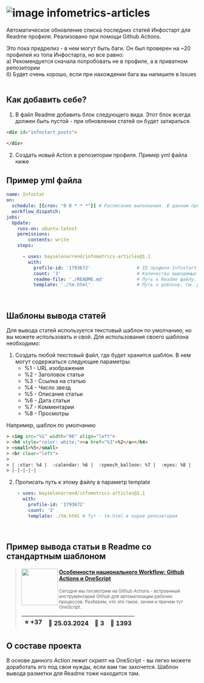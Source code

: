 # ![image](https://github.com/Bayselonarrend/infometrics-articles/assets/105596284/ef7e8987-3f98-4e2f-a9a6-1d112ff72f79) infometrics-articles
Автоматическое обновление списка последних статей Инфостарт для Readme профиля. Реализовано при помощи Github Actions.

Это пока предрелиз - в нем могут быть баги. Он был проверен на ~20 профилей из топа Инфостарта, но все равно:<br>
а) Рекомендуется сначала попробовать не в профиле, а в приватном репозитории<br>
б) Будет очень хорошо, если при нахождении бага вы напишите в Issues<br>
<br>
## Как добавить себе?

1. В файл Readme добавить блок следующего вида. Этот блок всегда должен быть пустой - при обновлении статей он будет затираться.
 
 ```html
 <div id="infostart_posts">

 </div>
 ```
   
2. Создать новый Action в репозитории профиля. Пример yml файла ниже

## Пример yml файла

```yml
name: Infostat
on:
  schedule: [{cron: "0 0 * * *"}] # Расписание выполнения. В данном примере - каждый день в 0.00
  workflow_dispatch:
jobs:
  Update:
    runs-on: ubuntu-latest 
    permissions:
        contents: write
    steps:

      - uses: bayselonarrend/infometrics-articles@1.1
        with:
          profile-id: '1793672'                 # ID профиля Infostart
          count: '3'                            # Количество выводимых статей. Необязательно, по умолчанию - 3, Максимум - 10
          readme-file: './README.md'            # Путь к Readme файлу. Необязательно, по умолчанию - ./README.md (Регистр важен!)
          template: './tm.html'                 # Путь к шаблону. См. далее. Необязательно, по умолчанию - стандартный шаблон

```

<br>

## Шаблоны вывода статей

Для вывода статей используется текстовый шаблон по умолчанию, но вы можете использовать и свой. Для использования своего шаблона необходимо:

1. Создать любой текстовый файл, где будет хранится шаблон. В нем могут содержаться следующие параметры:
    -  %1 - URL изображения
    -  %2 - Заголовок статьи
    -  %3 - Ссылка на статью
    -  %4 - Число звезд
    -  %5 - Описание статьи
    -  %6 - Дата статьи
    -  %7 - Комментарии
    -  %8 - Просмотры
    
  Например, шаблон по умолчанию
  
  ```html
  > <img src="%1" width="96" align="left">
  > <h4 style="color: white;"><a href="%3">%2</a></h4>
  > <small>%5</small>
  > <br clear="left">
  > 
  > | :star: %4 |  :calendar: %6 |  :speech_balloon: %7 |  :eyes: %8 |
  > |-|-|-|-|
  ```
  
  2.  Прописать путь к этому файлу в параметр template
  
  ```yml
      - uses: bayselonarrend/infometrics-articles@1.1
        with:
          profile-id: '1793672'
          count: '3'
          template: ./tm.html # Тут - tm.html в корне репозитория
  ```
<br>

## Пример вывода статьи в Readme со стандартным шаблоном

> <img src="https://infostart.ru/upload/iblock/e1e/e1eddd228630c7c47b98a2baa0f48430.png?a6374f47-0a23-4bb8-ad1c-e48b0a8608de" width="96" align="left"> 
> <h4 style="color: white;"><a href="https://infostart.ru/1c/articles/2068854/">Особенности национального Workflow: Github Actions и OneScript</a></h4>
> <small>Сегодня мы посмотрим на Github Actions - встроенный инструментарий Github для автоматизации рабочих процессов. Разберем, что это такое, зачем и причем тут OneScript.</small>  
> <br clear="left">
>
> | :star: +37 |  :calendar: 25.03.2024 |  :speech_balloon: 3 |  :eyes: 1393 |
>  |-|-|-|-|  

## О составе проекта

В основе данного Action лежит скрипт на OneScript - вы легко можете доработать его под свои нужды, если вам так захочется. 
Шаблон вывода разметки для Readme тоже находится там.
